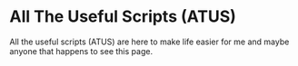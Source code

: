 # All The Useful Scripts (ATUS)
All the useful scripts (ATUS) are here to make life easier for me and maybe anyone that happens to see this page.
